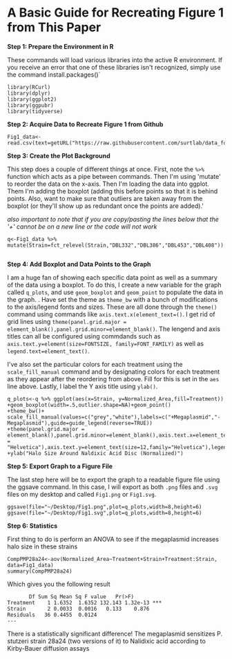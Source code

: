 # A Basic Guide for Recreating Figure 1 from This Paper

**Step 1: Prepare the Environment in R**

These commands will load various libraries into the active R environment. If you receive an error that one of these libraries isn't recognized, simply use the command install.packages()`

```
library(RCurl)
library(dplyr)
library(ggplot2)
library(ggpubr)
library(tidyverse)
```

**Step 2: Acquire Data to Recreate Figure 1 from Github**

```
Fig1_data<-read.csv(text=getURL("https://raw.githubusercontent.com/surtlab/data_for_figures/master/mSphere_megaplasmid_2020/Final_Stutzeri28a24_Nal_Results.csv"))
```

**Step 3: Create the Plot Background**

This step does a couple of different things at once. First, note the `%>%` function which acts as a pipe between commands. Then I'm using 'mutate' to reorder the data on the x-axis. Then I'm loading the data into ggplot. Them I'm adding the boxplot (adding this before points so that it is behind points. 
Also, want to make sure that outliers are taken away from the boxplot (or they'll show up as redundant once the points are added).'

*also important to note that if you are copy/pasting the lines below that the '+' cannot be on a new line or the code will not work*

```
q<-Fig1_data %>% mutate(Strain=fct_relevel(Strain,"DBL332","DBL386","DBL453","DBL408"))


```

**Step 4: Add Boxplot and Data Points to the Graph**

I am a huge fan of showing each specific data point as well as a summary of the data using a boxplot. To do this, I create a new variable for the graph called `q_plots`, and use `geom_boxplot` and `geom_point` to populate the data in the graph. 
. 
Have set the theme as `theme_bw` with a bunch of modifications to the axis/legend fonts and sizes. These are all done through the `theme()` command using commands like `axis.text.x(element_text=()`. I get rid of grid lines using `theme(panel.grid.major = element_blank(),panel.grid.minor=element_blank()`. The lengend and axis titles can all be configured using commdands such as `axis.text.y=element(size=FONTSIZE, family=FONT_FAMILY)` as well as `legend.text=element_text()`.

I've also set the particular colors for each treatment using the `scale_fill_manual` command and by designating colors for each treatment as they appear after the reordering from above. Fill for this is set in the `aes` line above.
Lastly, I label the Y axis title using `ylab()`.

```
q_plots<-q %>% ggplot(aes(x=Strain, y=Normalized_Area,fill=Treatment))
+geom_boxplot(width=.5,outlier.shape=NA)+geom_point()
+theme_bw()+ scale_fill_manual(values=c("grey","white"),labels=c("+Megaplasmid","-Megaplasmid"),guide=guide_legend(reverse=TRUE))
+theme(panel.grid.major = element_blank(),panel.grid.minor=element_blank(),axis.text.x=element_text(size=12,family = "Helvetica"),axis.text.y=element_text(size=12,family="Helvetica"),legend.position="bottom",axis.title.x=element_blank(),axis.title.y=element_text(size=14,family="Helvetica"),legend.title=element_blank(),legend.text=element_text(size=10,family="Helvetica"))
+ylab("Halo Size Around Naldixic Acid Disc (Normalized)")
```
**Step 5: Export Graph to a Figure File**

The last step here will be to export the graph to a readable figure file using the ggsave command. In this case, I will export as both `.png` files and `.svg` files on my desktop and called `Fig1.png` or `Fig1.svg`.

```
ggsave(file="~/Desktop/Fig1.png",plot=q_plots,width=8,height=6)
ggsave(file="~/Desktop/Fig1.svg",plot=q_plots,width=8,height=6)
```


**Step 6: Statistics**

First thing to do is perform an ANOVA to see if the megaplasmid increases halo size in these strains

```
CompPMP28a24<-aov(Normalized_Area~Treatment+Strain+Treatment:Strain, data=Fig1_data)
summary(CompPMP28a24)
```

Which gives you the following result

```
	   Df Sum Sq Mean Sq F value   Pr(>F)    
Treatment    1 1.6352  1.6352 132.143 1.32e-13 ***
Strain       2 0.0033  0.0016   0.133    0.876    
Residuals   36 0.4455  0.0124                     
---

```
There is a statistically significant difference! The megaplasmid sensitizes P. stutzeri strain 28a24 (two versions of it) to Nalidixic acid according to Kirby-Bauer diffusion assays
